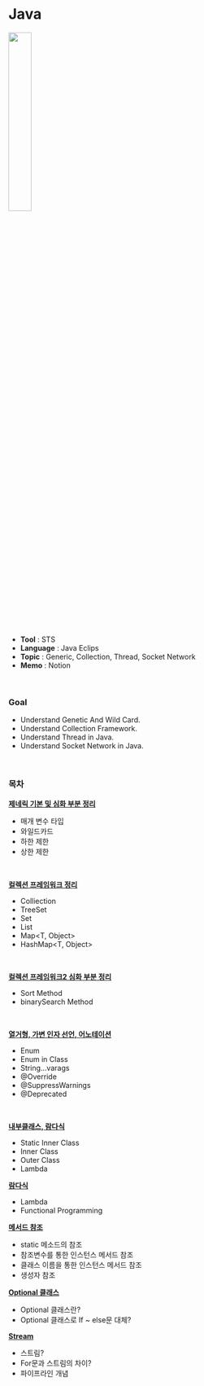 # Java

<img src="https://user-images.githubusercontent.com/53969142/94687170-d630c500-0366-11eb-86e2-d702d308106a.png" width="30%">

- **Tool** : STS
- **Language** : Java Eclips
- **Topic** : Generic, Collection, Thread, Socket Network
- **Memo** : Notion

</br>

### Goal
- Understand Genetic And Wild Card.
- Understand Collection Framework.
- Understand Thread in Java.
- Understand Socket Network in Java.

</br>

### 목차
**[제네릭 기본 및 심화 부분 정리](https://github.com/ym1085/Java-Studying/blob/main/java-advanced-studying/src/com/java/study/generic/advance/README.md)**
  - <E> 매개 변수 타입
  - <?> 와일드카드
  - <? super T> 하한 제한
  - <? extends T> 상한 제한

</br>

**[컬렉션 프레임워크 정리](https://github.com/ym1085/Java-Studying/blob/main/java-advanced-studying/src/com/java/study/collection/README.md)**
  - Colliection<E>
  - TreeSet<E>
  - Set<E>
  - List<E>
  - Map<T, Object>
  - HashMap<T, Object>
 
</br>

**[컬렉션 프레임워크2 심화 부분 정리](https://github.com/ym1085/Java-Studying/blob/main/java-advanced-studying/src/com/java/study/algorithm/README.md)**
  - Sort Method
  - binarySearch Method

</br>

**[열거형, 가변 인자 선언, 어노테이션](https://github.com/ym1085/Java-Studying/blob/main/java-advanced-studying/src/com/java/study/enumexam/README.md)**
  - Enum
  - Enum in Class
  - String...varags
  - @Override
  - @SuppressWarnings 
  - @Deprecated
  
  </br>
  
**[내부클래스, 람다식](https://github.com/ym1085/Java-Studying/tree/main/java-advanced-studying/src/com/java/study/nestedclass/README.md)**
  - Static Inner Class
  - Inner Class
  - Outer Class
  - Lambda
  
**[람다식](java-advanced-studying/src/com/java/study/Lambda/README.md)**  
  - Lambda
  - Functional Programming
 
**[메서드 참조](java-advanced-studying/src/com/java/study/methodref/README.md)**  
  - static 메소드의 참조
  - 참조변수를 통한 인스턴스 메서드 참조
  - 클래스 이름을 통한 인스턴스 메서드 참조
  - 생성자 참조

**[Optional 클래스](java-advanced-studying/src/com/java/study/optional/README.md)**  
  - Optional 클래스란?
  - Optional 클래스로 If ~ else문 대체?

**[Stream](java-advanced-studying/src/com/java/study/stream/README.md)**  
  - 스트림?
  - For문과 스트림의 차이?
  - 파이프라인 개념

